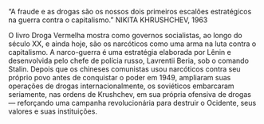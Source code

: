 “A fraude e as drogas são os nossos dois primeiros escalões estratégicos na guerra contra o capitalismo.” 
NIKITA KHRUSHCHEV, 1963

O livro Droga Vermelha mostra como governos socialistas, ao longo do século XX, e ainda hoje,  são os narcóticos como uma arma na luta contra o capitalismo. A narco-guerra é uma estratégia elaborada por Lênin e desenvolvida pelo chefe de polícia russo, Lavrentii Beria, sob o comando Stalin. Depois que os chineses comunistas usou narcóticos contra seu próprio povo antes de conquistar o poder em 1949, ampliaram suas operações de drogas internacionalmente, os soviéticos embarcaram seriamente, nas ordens de Krushchev, em sua própria ofensiva de drogas — reforçando uma campanha revolucionária para destruir o Ocidente, seus valores e suas instituições.